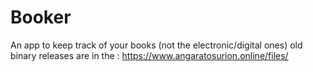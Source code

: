# Booker
An app to keep track of your books (not the electronic/digital  ones)
old binary  releases are in the : 
https://www.angaratosurion.online/files/
